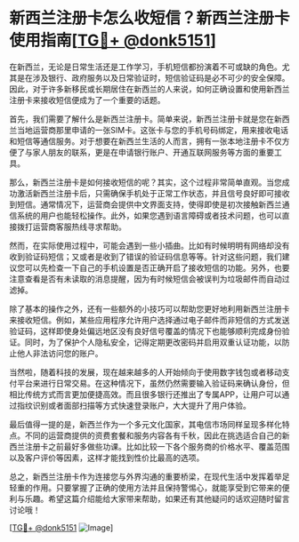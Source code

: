 # 新西兰注册卡怎么收短信？新西兰注册卡使用指南[[TG💪+ @donk5151](https://t.me/s/donk5151)]

在新西兰，无论是日常生活还是工作学习，手机短信都扮演着不可或缺的角色。尤其是在涉及银行、政府服务以及日常验证时，短信验证码是必不可少的安全保障。因此，对于许多新移民或长期居住在新西兰的人来说，如何正确设置和使用新西兰注册卡来接收短信便成为了一个重要的话题。

首先，我们需要了解什么是新西兰注册卡。简单来说，新西兰注册卡就是您在新西兰当地运营商那里申请的一张SIM卡。这张卡与您的手机号码绑定，用来接收电话和短信等通信服务。对于想要在新西兰生活的人而言，拥有一张本地注册卡不仅方便了与家人朋友的联系，更是在申请银行账户、开通互联网服务等方面的重要工具。

那么，新西兰注册卡是如何接收短信的呢？其实，这个过程非常简单直观。当您成功激活新西兰注册卡后，只需确保手机处于正常工作状态，并且信号良好即可接收到短信。通常情况下，运营商会提供中文界面支持，使得即使是初次接触新西兰通信系统的用户也能轻松操作。此外，如果您遇到语言障碍或者技术问题，也可以直接拨打运营商客服热线寻求帮助。

然而，在实际使用过程中，可能会遇到一些小插曲。比如有时候明明有网络却没有收到验证码短信；又或者是收到了错误的验证码信息等等。针对这些问题，我们建议您可以先检查一下自己的手机设置是否正确开启了接收短信的功能。另外，也要注意查看是否有未读取的消息提醒，因为有时候短信会被误判为垃圾邮件而自动过滤掉。

除了基本的操作之外，还有一些额外的小技巧可以帮助您更好地利用新西兰注册卡来接收短信。例如，某些应用程序允许用户选择通过电子邮件而非短信的方式发送验证码，这样即使身处偏远地区没有良好信号覆盖的情况下也能够顺利完成身份验证。同时，为了保护个人隐私安全，记得定期更改密码并启用双重认证功能，以防止他人非法访问您的账户。

当然啦，随着科技的发展，现在越来越多的人开始倾向于使用数字钱包或者移动支付平台来进行日常交易。在这种情况下，虽然仍然需要输入验证码来确认身份，但相比传统方式而言更加便捷高效。而且很多银行还推出了专属APP，让用户可以通过指纹识别或者面部扫描等方式快速登录账户，大大提升了用户体验。

最后值得一提的是，新西兰作为一个多元文化国家，其电信市场同样呈现多样化特点。不同的运营商提供的资费套餐和服务内容各有千秋，因此在挑选适合自己的新西兰注册卡之前最好多做些功课。比如比较一下各个服务商的价格水平、覆盖范围以及客户评价等因素，这样才能找到性价比最高的选项。

总之，新西兰注册卡作为连接您与外界沟通的重要桥梁，在现代生活中发挥着举足轻重的作用。只要掌握了正确的使用方法并且保持警惕心，就能享受到它带来的便利与乐趣。希望这篇介绍能给大家带来帮助，如果还有其他疑问的话欢迎随时留言讨论哦！

[[TG💪+ @donk5151](https://t.me/s/donk5151) ![Image](https://i.postimg.cc/rwNCRYN7/Snipaste-2025-04-30-17-27-05.png)]